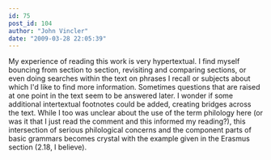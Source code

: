 ```yaml
---
id: 75
post_id: 104
author: "John Vincler"
date: "2009-03-28 22:05:39"
---
```

My experience of reading this work is very hypertextual. I find myself bouncing from section to section, revisiting and comparing sections, or even doing searches within the text on phrases I recall or subjects about which I'd like to find more information. Sometimes questions that are raised at one point in the text seem to be answered later. I wonder if some additional intertextual footnotes could be added, creating bridges across the text. While I too was unclear about the use of the term philology here (or was it that I just read the comment and this informed my reading?), this intersection of serious philological concerns and the component parts of basic grammars becomes crystal with the example given in the Erasmus section (2.18, I believe).
